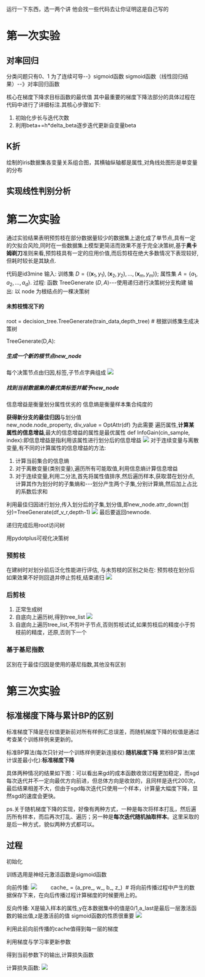 运行一下东西，选一两个讲
他会找一些代码去让你证明这是自己写的
# 第一次实验
## 对率回归
分类问题只有0、1
为了连续可导--》sigmoid函数
sigmoid函数（线性回归结果）--》对率回归函数

核心在梯度下降求目标函数的最优值
其中最重要的梯度下降法部分的具体过程在代码中进行了详细标注.其核心步骤如下:

1. 初始化步长与迭代次数
2. 利用beta+=h*delta_beta逐步迭代更新自变量beta

## K折
绘制的iris数据集各变量关系组合图，其横轴纵轴都是属性,对角线处图形是单变量的分布

## 实现线性判别分析

# 第二次实验
通过实验结果表明预剪枝在部分数据量较少的数据集上退化成了单节点,具有一定的欠拟合风险,同时在一些数据集上模型更简洁而效果不差于完全决策树,基于**奥卡姆剃刀**准则来看,预剪枝具有一定的应用价值,而后剪枝在绝大多数情况下表现较好,但耗时较长是其缺点.

代码是id3mine
输入: 训练集 $D=\left\{\left(\boldsymbol{x}_{1}, y_{1}\right),\left(\boldsymbol{x}_{2}, y_{2}\right), \ldots,\left(\boldsymbol{x}_{m}, y_{m}\right)\right\}$;
		属性集 $A=\left\{a_{1}, a_{2}, \ldots, a_{d}\right\}$.
		过程: 函数 TreeGenerate $(D, A)$---使用递归进行决策树分支构建
		输出: 以 node 为根结点的一棵决策树
#### 未剪枝情况下的
root = decision_tree.TreeGenerate(train_data,depth_tree)  # 根据训练集生成决策树

TreeGenerate(D,A):
##### 生成一个新的根节点new_node

每个决策节点由归因,标签,子节点字典组成
![](attachments/Pasted%20image%2020220425171043.png)

##### 找到当前数据集的最优类标签并赋予new_node
信息增益是衡量划分属性优劣的
信息熵是衡量样本集合纯度的

**获得新分支的最佳归因**与划分值  
new_node.node_property, div_value = OptAttr(df)
为此需要
遍历属性,**计算某属性的信息增益**,最大的信息增益的属性是最优属性
def InfoGain(cin_sample, index):即信息增益是指利用该属性进行划分后的信息增益
![](attachments/Pasted%20image%2020220425172256.png)
对于连续变量与离散变量,有不同的计算属性的信息增益的方法:
1. 计算当前集合的信息熵
2. 对于离散变量(类别变量),遍历所有可能取值,利用信息熵计算信息增益
3. 对于连续变量,利用二分法,首先将属性值排序,然后遍历样本,获取潜在划分点,计算其作为划分时的子集熵和---划分产生两个子集,分别计算熵,然后加上占比的系数后求和

利用最佳归因进行划分,传入划分后的子集,划分值,即new_node.attr_down(划分)=TreeGenerate(df_v_r,depth-1)
![](attachments/Pasted%20image%2020220425174703.png)
最后要返回newnode.

递归完成后用root访问树

用pydotplus可视化决策树

### 预剪枝
在建树时对划分前后泛化性能进行评估,
与未剪枝的区别之处在:
预剪枝在划分后如果效果不好则回退并停止剪枝,结束递归
![](attachments/Pasted%20image%2020220425180322.png)

### 后剪枝
1. 正常生成树
2. 自底向上遍历树,得到tree_list
![](attachments/Pasted%20image%2020220425180630.png)
1. 自底向上遍历tree_list,不剪叶子节点,否则剪枝试试,如果剪枝后的精度小于剪枝前的精度，还原,否则下一个
### 基于基尼指数
区别在于最佳归因是使用的基尼指数,其他没有区别
# 第三次实验
## 标准梯度下降与累计BP的区别
标准梯度下降是在权值更新前对所有样例汇总误差，而随机梯度下降的权值是通过考查某个训练样例来更新的。

标准BP算法(每次只针对一个训练样例更新连接权):**随机梯度下降**
累积BP算法(累计误差最小化):**标准梯度下降**

具体两种情况的结果如下图：可以看出来gd的成本函数收敛过程更加稳定，而sgd每次迭代并不一定向最优方向前进，但总体方向是收敛的，且同样是迭代200次，最后结果相差不大，但由于sgd每次迭代只使用一个样本，计算量大幅度下降，显然sgd的速度会更快。

ps.关于随机梯度下降的实现，好像有两种方式，一种是每次将样本打乱，然后遍历所有样本，而后再次打乱、遍历；另一种是**每次迭代随机抽取样本**。这里采取的是后一种方式，貌似两种方式都可以。
## 过程
初始化

训练选用是神经元激活函数是sigmoid函数

向前传播:
![](attachments/Pasted%20image%2020220425160001.png)
        cache_ = (a_pre_, w_, b_, z_)  # 将向前传播过程中产生的数据保存下来，在向后传播过程计算梯度的时候要用上的。

反向传播:
X是输入样本的属性,y在本数据集中的值是0/1,a_last是最后一层激活函数的输出值,z是激活前的值
sigmoid函数的性质很重要
![](attachments/Pasted%20image%2020220425162617.png)

利用此前向前传播的cache值得到每一层的梯度

利用梯度与学习率更新参数

得到当前参数下的输出,计算损失函数

计算损失函数:
![](attachments/Pasted%20image%2020220425162341.png)